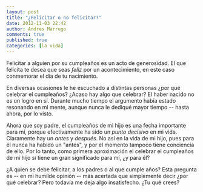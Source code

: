 ```yaml
---
layout: post
title: "¿Felicitar o no felicitar?"
date: 2012-11-03 22:42
author: Andres Marrugo
comments: true
published: true
categories: [la vida]
---
```


Felicitar a alguien por su cumpleaños es un acto de generosidad. El que felicita te desea que seas *feliz* por un acontecimiento, en este caso conmemorar el día de tu nacimiento. 

En diversas ocasiones le he escuchado a distintas personas ¿por qué celebrar el cumpleaños? ¿Acaso hay algo que celebrar? El haber nacido no es un logro en sí. Durante mucho tiempo el argumento había estado resonando en mi mente, aunque nunca le dediqué mayor tiempo -- hasta ahora, por lo visto. 

<!-- more -->

Ahora que soy padre, el cumpleaños de mi hijo es una fecha importante para mí, porque efectivamente ha sido un *punto decisivo* en mi vida. Claramente hay un *antes* y *después*. No así en la vida de mi hijo, pues para él nunca ha habido un "antes", y por el momento tampoco tiene conciencia de ello. Por lo tanto, como primera aproximación el celebrar el cumpleaños de mi hijo *sí* tiene un gran significado para mí, ¿y para él? 

¿A quien se debe felicitar, a los padres o al que cumple años? Esta pregunta es -- en mi humilde opinión -- más acertada que simplemente decir ¿por qué celebrar? Pero todavía  me deja algo insatisfecho. ¿Tu qué crees?
